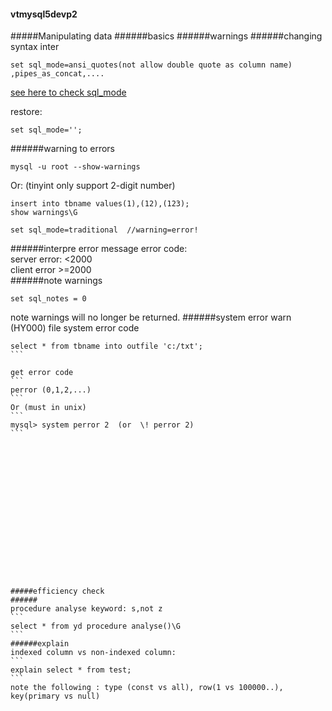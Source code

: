 #### vtmysql5devp2
#####Manipulating data
######basics
######warnings
######changing syntax inter
```
set sql_mode=ansi_quotes(not allow double quote as column name) ,pipes_as_concat,....
```
[see here to check sql_mode](https://www.google.com/url?sa=t&rct=j&q=&esrc=s&source=web&cd=1&cad=rja&uact=8&ved=0ahUKEwiLm8KBvcjLAhWqlIMKHVlnDjsQFggdMAA&url=http%3A%2F%2Fdev.mysql.com%2Fdoc%2Fen%2Fsql-mode.html&usg=AFQjCNH9tpAIuRZz737R7FV0xrh7Wd4j0g&sig2=kaywR6VXnuaevNuiuN4K5Q)

restore:
```
set sql_mode='';
```
######warning to errors
```
mysql -u root --show-warnings
```
Or: (tinyint only support 2-digit number)
```
insert into tbname values(1),(12),(123);
show warnings\G
```
```
set sql_mode=traditional  //warning=error!
```
######interpre error message
error code:  
server error: <2000  
client error >=2000  
######note warnings
```
set sql_notes = 0
```
note warnings will no longer be returned.
######system error warn
(HY000) file system error code
````
select * from tbname into outfile 'c:/txt';
```

get error code
```
perror (0,1,2,...)
```
Or (must in unix)
```
mysql> system perror 2  (or  \! perror 2)
```

















#####efficiency check
######
procedure analyse keyword: s,not z
```
select * from yd procedure analyse()\G
```
######explain
indexed column vs non-indexed column:  
```
explain select * from test;
```
note the following : type (const vs all), row(1 vs 100000..), key(primary vs null)
